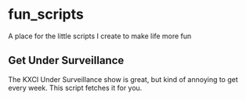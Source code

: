 # fun_scripts
A place for the little scripts I create to make life more fun

## Get Under Surveillance
The KXCI Under Surveillance show is great, but kind of annoying to get every
week. This script fetches it for you.
